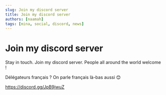 ```yaml
---
slug: Join my discord server
title: Join my discord server
authors: [naamah]
tags: [mina, social, discord, news]
---
```

# Join my discord server
Stay in touch.
Join my discord server.
People all around the world welcome !

Délégateurs français ? On parle français là-bas aussi 😊

https://discord.gg/JpB9jwuZ